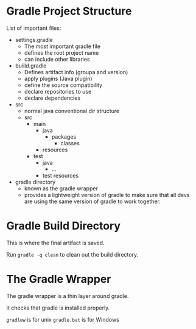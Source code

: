 # Gradle Project Structure

List of important files:

* settings.gradle
    * The most important gradle file
    * defines the root project name
    * can include other libraries
* buiild.gradle
    * Defines artifact info (groupa and version)
    * apply plugins (Java plugin)
    * define the source compatibility
    * declare repositories to use
    * declare dependencies
* src
    * normal java conventional dir structure
    * src
        * main
            * java
                * packages
                    * classes
            * resources
        * test
            * java
                * ...
            * test resources
* gradle directory
    * known as the gradle wrapper
    * provides a lightweight version of gradle to make sure that all devs are using the same version of gradle to work together.

# Gradle Build Directory

This is where the final artifact is saved.

Run `gradle -q clean` to clean out the build directory.

# The Gradle Wrapper

The gradle wrapper is a thin layer around gradle.

It checks that gradle is installed properly.

`gradlew` is for unix
`gradle.bat` is for Windows